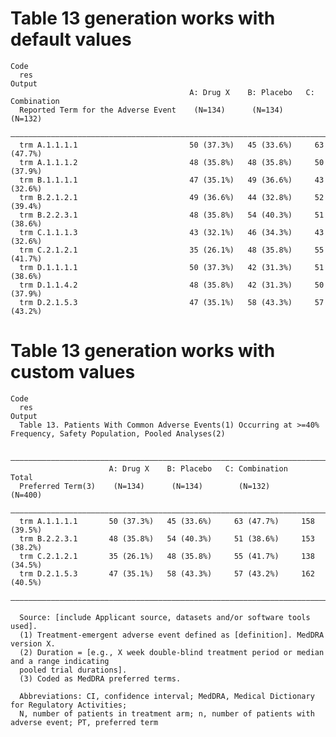 # Table 13 generation works with default values

    Code
      res
    Output
                                            A: Drug X    B: Placebo   C: Combination
      Reported Term for the Adverse Event    (N=134)      (N=134)        (N=132)    
      ——————————————————————————————————————————————————————————————————————————————
      trm A.1.1.1.1                         50 (37.3%)   45 (33.6%)     63 (47.7%)  
      trm A.1.1.1.2                         48 (35.8%)   48 (35.8%)     50 (37.9%)  
      trm B.1.1.1.1                         47 (35.1%)   49 (36.6%)     43 (32.6%)  
      trm B.2.1.2.1                         49 (36.6%)   44 (32.8%)     52 (39.4%)  
      trm B.2.2.3.1                         48 (35.8%)   54 (40.3%)     51 (38.6%)  
      trm C.1.1.1.3                         43 (32.1%)   46 (34.3%)     43 (32.6%)  
      trm C.2.1.2.1                         35 (26.1%)   48 (35.8%)     55 (41.7%)  
      trm D.1.1.1.1                         50 (37.3%)   42 (31.3%)     51 (38.6%)  
      trm D.1.1.4.2                         48 (35.8%)   42 (31.3%)     50 (37.9%)  
      trm D.2.1.5.3                         47 (35.1%)   58 (43.3%)     57 (43.2%)  

# Table 13 generation works with custom values

    Code
      res
    Output
      Table 13. Patients With Common Adverse Events(1) Occurring at >=40% Frequency, Safety Population, Pooled Analyses(2)
      
      ——————————————————————————————————————————————————————————————————————————
                          A: Drug X    B: Placebo   C: Combination      Total   
      Preferred Term(3)    (N=134)      (N=134)        (N=132)         (N=400)  
      ——————————————————————————————————————————————————————————————————————————
      trm A.1.1.1.1       50 (37.3%)   45 (33.6%)     63 (47.7%)     158 (39.5%)
      trm B.2.2.3.1       48 (35.8%)   54 (40.3%)     51 (38.6%)     153 (38.2%)
      trm C.2.1.2.1       35 (26.1%)   48 (35.8%)     55 (41.7%)     138 (34.5%)
      trm D.2.1.5.3       47 (35.1%)   58 (43.3%)     57 (43.2%)     162 (40.5%)
      ——————————————————————————————————————————————————————————————————————————
      
      Source: [include Applicant source, datasets and/or software tools used].
      (1) Treatment-emergent adverse event defined as [definition]. MedDRA version X.
      (2) Duration = [e.g., X week double-blind treatment period or median and a range indicating
      pooled trial durations].
      (3) Coded as MedDRA preferred terms.
      
      Abbreviations: CI, confidence interval; MedDRA, Medical Dictionary for Regulatory Activities;
      N, number of patients in treatment arm; n, number of patients with adverse event; PT, preferred term

